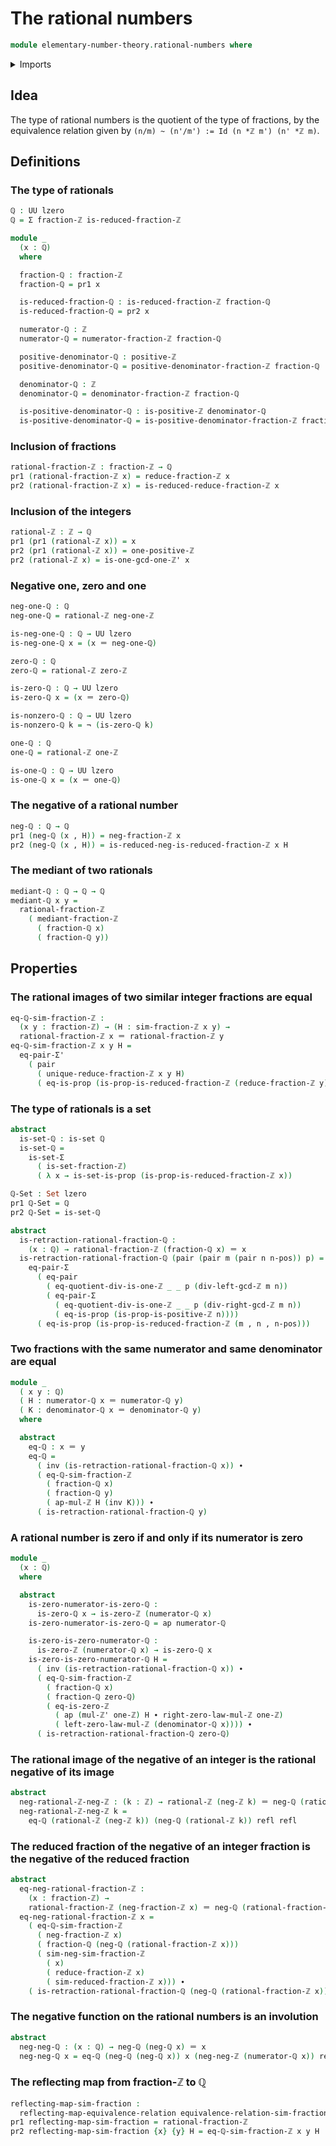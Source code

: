 # The rational numbers

```agda
module elementary-number-theory.rational-numbers where
```

<details><summary>Imports</summary>

```agda
open import elementary-number-theory.divisibility-integers
open import elementary-number-theory.greatest-common-divisor-integers
open import elementary-number-theory.integer-fractions
open import elementary-number-theory.integers
open import elementary-number-theory.mediant-integer-fractions
open import elementary-number-theory.multiplication-integers
open import elementary-number-theory.positive-and-negative-integers
open import elementary-number-theory.positive-integers
open import elementary-number-theory.reduced-integer-fractions

open import foundation.action-on-identifications-functions
open import foundation.dependent-pair-types
open import foundation.equality-cartesian-product-types
open import foundation.equality-dependent-pair-types
open import foundation.identity-types
open import foundation.negation
open import foundation.propositions
open import foundation.reflecting-maps-equivalence-relations
open import foundation.sets
open import foundation.subtypes
open import foundation.universe-levels
```

</details>

## Idea

The type of rational numbers is the quotient of the type of fractions, by the
equivalence relation given by `(n/m) ~ (n'/m') := Id (n *ℤ m') (n' *ℤ m)`.

## Definitions

### The type of rationals

```agda
ℚ : UU lzero
ℚ = Σ fraction-ℤ is-reduced-fraction-ℤ

module _
  (x : ℚ)
  where

  fraction-ℚ : fraction-ℤ
  fraction-ℚ = pr1 x

  is-reduced-fraction-ℚ : is-reduced-fraction-ℤ fraction-ℚ
  is-reduced-fraction-ℚ = pr2 x

  numerator-ℚ : ℤ
  numerator-ℚ = numerator-fraction-ℤ fraction-ℚ

  positive-denominator-ℚ : positive-ℤ
  positive-denominator-ℚ = positive-denominator-fraction-ℤ fraction-ℚ

  denominator-ℚ : ℤ
  denominator-ℚ = denominator-fraction-ℤ fraction-ℚ

  is-positive-denominator-ℚ : is-positive-ℤ denominator-ℚ
  is-positive-denominator-ℚ = is-positive-denominator-fraction-ℤ fraction-ℚ
```

### Inclusion of fractions

```agda
rational-fraction-ℤ : fraction-ℤ → ℚ
pr1 (rational-fraction-ℤ x) = reduce-fraction-ℤ x
pr2 (rational-fraction-ℤ x) = is-reduced-reduce-fraction-ℤ x
```

### Inclusion of the integers

```agda
rational-ℤ : ℤ → ℚ
pr1 (pr1 (rational-ℤ x)) = x
pr2 (pr1 (rational-ℤ x)) = one-positive-ℤ
pr2 (rational-ℤ x) = is-one-gcd-one-ℤ' x
```

### Negative one, zero and one

```agda
neg-one-ℚ : ℚ
neg-one-ℚ = rational-ℤ neg-one-ℤ

is-neg-one-ℚ : ℚ → UU lzero
is-neg-one-ℚ x = (x ＝ neg-one-ℚ)

zero-ℚ : ℚ
zero-ℚ = rational-ℤ zero-ℤ

is-zero-ℚ : ℚ → UU lzero
is-zero-ℚ x = (x ＝ zero-ℚ)

is-nonzero-ℚ : ℚ → UU lzero
is-nonzero-ℚ k = ¬ (is-zero-ℚ k)

one-ℚ : ℚ
one-ℚ = rational-ℤ one-ℤ

is-one-ℚ : ℚ → UU lzero
is-one-ℚ x = (x ＝ one-ℚ)
```

### The negative of a rational number

```agda
neg-ℚ : ℚ → ℚ
pr1 (neg-ℚ (x , H)) = neg-fraction-ℤ x
pr2 (neg-ℚ (x , H)) = is-reduced-neg-is-reduced-fraction-ℤ x H
```

### The mediant of two rationals

```agda
mediant-ℚ : ℚ → ℚ → ℚ
mediant-ℚ x y =
  rational-fraction-ℤ
    ( mediant-fraction-ℤ
      ( fraction-ℚ x)
      ( fraction-ℚ y))
```

## Properties

### The rational images of two similar integer fractions are equal

```agda
eq-ℚ-sim-fraction-ℤ :
  (x y : fraction-ℤ) → (H : sim-fraction-ℤ x y) →
  rational-fraction-ℤ x ＝ rational-fraction-ℤ y
eq-ℚ-sim-fraction-ℤ x y H =
  eq-pair-Σ'
    ( pair
      ( unique-reduce-fraction-ℤ x y H)
      ( eq-is-prop (is-prop-is-reduced-fraction-ℤ (reduce-fraction-ℤ y))))
```

### The type of rationals is a set

```agda
abstract
  is-set-ℚ : is-set ℚ
  is-set-ℚ =
    is-set-Σ
      ( is-set-fraction-ℤ)
      ( λ x → is-set-is-prop (is-prop-is-reduced-fraction-ℤ x))

ℚ-Set : Set lzero
pr1 ℚ-Set = ℚ
pr2 ℚ-Set = is-set-ℚ

abstract
  is-retraction-rational-fraction-ℚ :
    (x : ℚ) → rational-fraction-ℤ (fraction-ℚ x) ＝ x
  is-retraction-rational-fraction-ℚ (pair (pair m (pair n n-pos)) p) =
    eq-pair-Σ
      ( eq-pair
        ( eq-quotient-div-is-one-ℤ _ _ p (div-left-gcd-ℤ m n))
        ( eq-pair-Σ
          ( eq-quotient-div-is-one-ℤ _ _ p (div-right-gcd-ℤ m n))
          ( eq-is-prop (is-prop-is-positive-ℤ n))))
      ( eq-is-prop (is-prop-is-reduced-fraction-ℤ (m , n , n-pos)))
```

### Two fractions with the same numerator and same denominator are equal

```agda
module _
  ( x y : ℚ)
  ( H : numerator-ℚ x ＝ numerator-ℚ y)
  ( K : denominator-ℚ x ＝ denominator-ℚ y)
  where

  abstract
    eq-ℚ : x ＝ y
    eq-ℚ =
      ( inv (is-retraction-rational-fraction-ℚ x)) ∙
      ( eq-ℚ-sim-fraction-ℤ
        ( fraction-ℚ x)
        ( fraction-ℚ y)
        ( ap-mul-ℤ H (inv K))) ∙
      ( is-retraction-rational-fraction-ℚ y)
```

### A rational number is zero if and only if its numerator is zero

```agda
module _
  (x : ℚ)
  where

  abstract
    is-zero-numerator-is-zero-ℚ :
      is-zero-ℚ x → is-zero-ℤ (numerator-ℚ x)
    is-zero-numerator-is-zero-ℚ = ap numerator-ℚ

    is-zero-is-zero-numerator-ℚ :
      is-zero-ℤ (numerator-ℚ x) → is-zero-ℚ x
    is-zero-is-zero-numerator-ℚ H =
      ( inv (is-retraction-rational-fraction-ℚ x)) ∙
      ( eq-ℚ-sim-fraction-ℤ
        ( fraction-ℚ x)
        ( fraction-ℚ zero-ℚ)
        ( eq-is-zero-ℤ
          ( ap (mul-ℤ' one-ℤ) H ∙ right-zero-law-mul-ℤ one-ℤ)
          ( left-zero-law-mul-ℤ (denominator-ℚ x)))) ∙
      ( is-retraction-rational-fraction-ℚ zero-ℚ)
```

### The rational image of the negative of an integer is the rational negative of its image

```agda
abstract
  neg-rational-ℤ-neg-ℤ : (k : ℤ) → rational-ℤ (neg-ℤ k) ＝ neg-ℚ (rational-ℤ k)
  neg-rational-ℤ-neg-ℤ k =
    eq-ℚ (rational-ℤ (neg-ℤ k)) (neg-ℚ (rational-ℤ k)) refl refl
```

### The reduced fraction of the negative of an integer fraction is the negative of the reduced fraction

```agda
abstract
  eq-neg-rational-fraction-ℤ :
    (x : fraction-ℤ) →
    rational-fraction-ℤ (neg-fraction-ℤ x) ＝ neg-ℚ (rational-fraction-ℤ x)
  eq-neg-rational-fraction-ℤ x =
    ( eq-ℚ-sim-fraction-ℤ
      ( neg-fraction-ℤ x)
      ( fraction-ℚ (neg-ℚ (rational-fraction-ℤ x)))
      ( sim-neg-sim-fraction-ℤ
        ( x)
        ( reduce-fraction-ℤ x)
        ( sim-reduced-fraction-ℤ x))) ∙
    ( is-retraction-rational-fraction-ℚ (neg-ℚ (rational-fraction-ℤ x)))
```

### The negative function on the rational numbers is an involution

```agda
abstract
  neg-neg-ℚ : (x : ℚ) → neg-ℚ (neg-ℚ x) ＝ x
  neg-neg-ℚ x = eq-ℚ (neg-ℚ (neg-ℚ x)) x (neg-neg-ℤ (numerator-ℚ x)) refl
```

### The reflecting map from fraction-ℤ to ℚ

```agda
reflecting-map-sim-fraction :
  reflecting-map-equivalence-relation equivalence-relation-sim-fraction-ℤ ℚ
pr1 reflecting-map-sim-fraction = rational-fraction-ℤ
pr2 reflecting-map-sim-fraction {x} {y} H = eq-ℚ-sim-fraction-ℤ x y H
```
